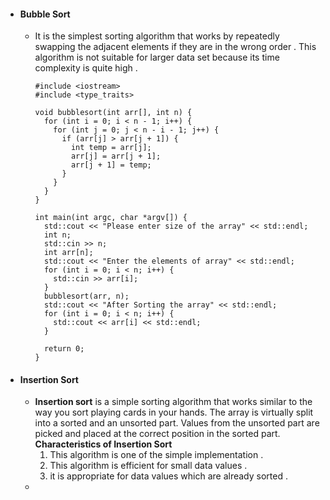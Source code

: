 - #### Bubble Sort
	- It is the simplest sorting algorithm that works by repeatedly swapping the adjacent elements if they are in the wrong order . This algorithm is not suitable for larger data set because its time complexity is quite high . 
	  ```
	  #include <iostream>
	  #include <type_traits>
	  
	  void bubblesort(int arr[], int n) {
	    for (int i = 0; i < n - 1; i++) {
	      for (int j = 0; j < n - i - 1; j++) {
	        if (arr[j] > arr[j + 1]) {
	          int temp = arr[j];
	          arr[j] = arr[j + 1];
	          arr[j + 1] = temp;
	        }
	      }
	    }
	  }
	  
	  int main(int argc, char *argv[]) {
	    std::cout << "Please enter size of the array" << std::endl;
	    int n;
	    std::cin >> n;
	    int arr[n];
	    std::cout << "Enter the elements of array" << std::endl;
	    for (int i = 0; i < n; i++) {
	      std::cin >> arr[i];
	    }
	    bubblesort(arr, n);
	    std::cout << "After Sorting the array" << std::endl;
	    for (int i = 0; i < n; i++) {
	      std::cout << arr[i] << std::endl;
	    }
	  
	    return 0;
	  }
	  ```
- #### Insertion Sort
	- **Insertion sort** is a simple sorting algorithm that works
	   similar to the way you sort playing cards in your hands. The array is 
	  virtually split into a sorted and an unsorted part. Values from the 
	  unsorted part are picked and placed at the correct position in the 
	  sorted part.
	  **Characteristics of Insertion Sort**
	  1. This algorithm is one of the simple implementation .
	  2. This algorithm is efficient for small data values .
	  3. it is appropriate for data values which are already sorted .
	-